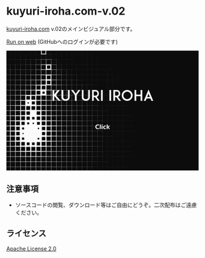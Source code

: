 # kuyuri-iroha.com-v.02
[kuyuri-iroha.com](http://kuyuri-iroha.com) v.02のメインビジュアル部分です。  

[Run on web](http://kuyuri-iroha.github.io/kuyuri-iroha.com-v.02/src) (GitHubへのログインが必要です) 

![メインビジュアル](screenshot/screenshot.png "メインビジュアル")  

## 注意事項

- ソースコードの閲覧、ダウンロード等はご自由にどうぞ。二次配布はご遠慮ください。

## ライセンス
[Apache License 2.0](LICENSE)
